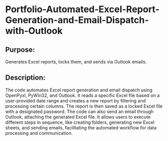 # Portfolio-Automated-Excel-Report-Generation-and-Email-Dispatch-with-Outlook

## Purpose: 
Generates Excel reports, locks them, and sends via Outlook emails.

## Description:
The code automates Excel report generation and email dispatch using OpenPyxl, PyWin32, and Outlook. 
It reads a specific Excel file based on a user-provided date range and creates a new report by filtering and processing certain columns. 
The report is then saved as a locked Excel file with a designated password. 
The code can also send an email through Outlook, attaching the generated Excel file. 
It allows users to execute different steps in sequence, like creating folders, generating new Excel sheets, and sending emails, facilitating the automated workflow for data processing and communication.
